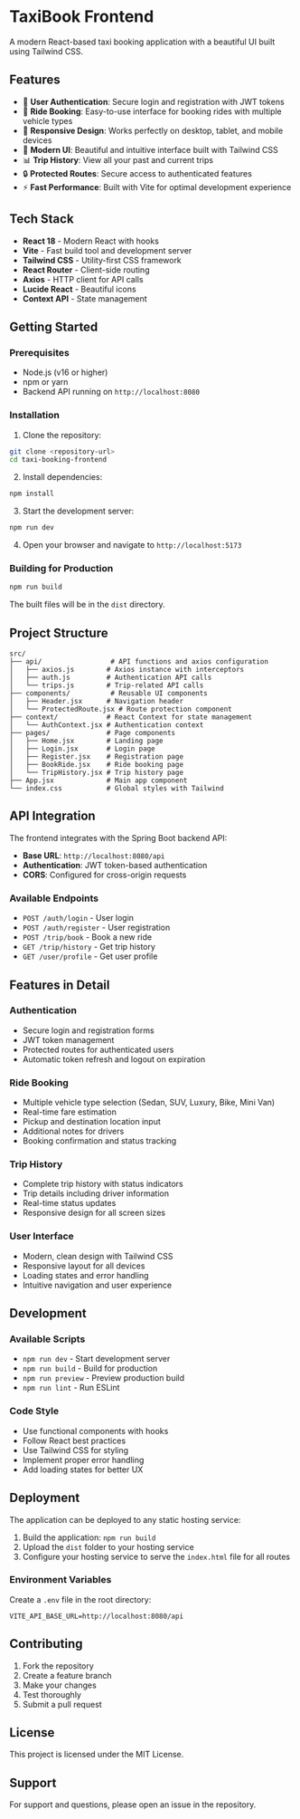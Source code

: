 # TaxiBook Frontend

A modern React-based taxi booking application with a beautiful UI built using Tailwind CSS.

## Features

- 🚗 **User Authentication**: Secure login and registration with JWT tokens
- 📍 **Ride Booking**: Easy-to-use interface for booking rides with multiple vehicle types
- 📱 **Responsive Design**: Works perfectly on desktop, tablet, and mobile devices
- 🎨 **Modern UI**: Beautiful and intuitive interface built with Tailwind CSS
- 📊 **Trip History**: View all your past and current trips
- 🔒 **Protected Routes**: Secure access to authenticated features
- ⚡ **Fast Performance**: Built with Vite for optimal development experience

## Tech Stack

- **React 18** - Modern React with hooks
- **Vite** - Fast build tool and development server
- **Tailwind CSS** - Utility-first CSS framework
- **React Router** - Client-side routing
- **Axios** - HTTP client for API calls
- **Lucide React** - Beautiful icons
- **Context API** - State management

## Getting Started

### Prerequisites

- Node.js (v16 or higher)
- npm or yarn
- Backend API running on `http://localhost:8080`

### Installation

1. Clone the repository:
```bash
git clone <repository-url>
cd taxi-booking-frontend
```

2. Install dependencies:
```bash
npm install
```

3. Start the development server:
```bash
npm run dev
```

4. Open your browser and navigate to `http://localhost:5173`

### Building for Production

```bash
npm run build
```

The built files will be in the `dist` directory.

## Project Structure

```
src/
├── api/                 # API functions and axios configuration
│   ├── axios.js        # Axios instance with interceptors
│   ├── auth.js         # Authentication API calls
│   └── trips.js        # Trip-related API calls
├── components/          # Reusable UI components
│   ├── Header.jsx      # Navigation header
│   └── ProtectedRoute.jsx # Route protection component
├── context/            # React Context for state management
│   └── AuthContext.jsx # Authentication context
├── pages/              # Page components
│   ├── Home.jsx        # Landing page
│   ├── Login.jsx       # Login page
│   ├── Register.jsx    # Registration page
│   ├── BookRide.jsx    # Ride booking page
│   └── TripHistory.jsx # Trip history page
├── App.jsx             # Main app component
└── index.css           # Global styles with Tailwind
```

## API Integration

The frontend integrates with the Spring Boot backend API:

- **Base URL**: `http://localhost:8080/api`
- **Authentication**: JWT token-based authentication
- **CORS**: Configured for cross-origin requests

### Available Endpoints

- `POST /auth/login` - User login
- `POST /auth/register` - User registration
- `POST /trip/book` - Book a new ride
- `GET /trip/history` - Get trip history
- `GET /user/profile` - Get user profile

## Features in Detail

### Authentication
- Secure login and registration forms
- JWT token management
- Protected routes for authenticated users
- Automatic token refresh and logout on expiration

### Ride Booking
- Multiple vehicle type selection (Sedan, SUV, Luxury, Bike, Mini Van)
- Real-time fare estimation
- Pickup and destination location input
- Additional notes for drivers
- Booking confirmation and status tracking

### Trip History
- Complete trip history with status indicators
- Trip details including driver information
- Real-time status updates
- Responsive design for all screen sizes

### User Interface
- Modern, clean design with Tailwind CSS
- Responsive layout for all devices
- Loading states and error handling
- Intuitive navigation and user experience

## Development

### Available Scripts

- `npm run dev` - Start development server
- `npm run build` - Build for production
- `npm run preview` - Preview production build
- `npm run lint` - Run ESLint

### Code Style

- Use functional components with hooks
- Follow React best practices
- Use Tailwind CSS for styling
- Implement proper error handling
- Add loading states for better UX

## Deployment

The application can be deployed to any static hosting service:

1. Build the application: `npm run build`
2. Upload the `dist` folder to your hosting service
3. Configure your hosting service to serve the `index.html` file for all routes

### Environment Variables

Create a `.env` file in the root directory:

```env
VITE_API_BASE_URL=http://localhost:8080/api
```

## Contributing

1. Fork the repository
2. Create a feature branch
3. Make your changes
4. Test thoroughly
5. Submit a pull request

## License

This project is licensed under the MIT License.

## Support

For support and questions, please open an issue in the repository. 